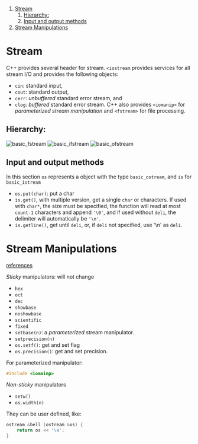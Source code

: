 
<!-- vim-markdown-toc GFM -->

1. [Stream](#stream)
	1. [Hierarchy:](#hierarchy)
	1. [Input and output methods](#input-and-output-methods)
1. [Stream Manipulations](#stream-manipulations)

<!-- vim-markdown-toc -->
# Stream

C++ provides several header for stream. `<iostream` provides services for 
all stream I/O and provides the following objects:
- `cin`: standard input,
- `cout`: standard output,
- `cerr`: _unbuffered_ standard error stream, and
- `clog`: _buffered_ standard error stream.
C++ also provides `<iomanip>` for _parameterized stream manipulation_ and 
`<fstream>` for file processing.

## Hierarchy:
![basic_fstream](http://upload.cppreference.com/mwiki/images/f/f1/std-basic_fstream-inheritance.svg)
![basic_ifstream](http://upload.cppreference.com/mwiki/images/7/79/std-basic_ifstream-inheritance.svg)
![basic_ofstream](http://upload.cppreference.com/mwiki/images/b/b1/std-basic_ofstream-inheritance.svg)

## Input and output methods

In this section `os` represents a object with the type `basic_ostream`, and 
`is` for `basic_istream`
- `os.put(char)`: put a char
- `is.get()`, with multiple version, get a single `char` or characters.
	If used with `char*`, the size must be specified, the function will read 
	at most `count-1` characters and append `'\0'`, and if used without 
	`deli`, the delimiter will automatically be `'\n'`.
- `is.getline()`, get until `deli`, or, if `deli` not specified, use '\n'
	as `deli`.

# Stream Manipulations
[references](http://www.cplusplus.com/reference/library/manipulators/)

_Sticky_ manipulators: will not change
- `hex`
- `oct`
- `dec`
- `showbase`
- `noshowbase`
- `scientific`
- `fixed`
- `setbase(n)`: a _parameterized_ stream manipulator.
- `setprecision(n)`
- `os.setf()`: get and set flag
- `os.precision()`: get and set precision.

For parameterized manipulator:
```c++
#include <iomainp>
```

_Non-sticky_ manipulators
- `setw()`
- `os.width(n)`

They can be user defined, like: 
```c++
ostream &bell (ostream &os) {
	return os << '\a';
}
```
